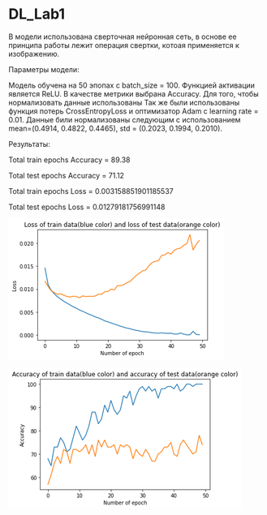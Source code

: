 # DL_Lab1

В модели использована сверточная нейронная сеть, в основе ее принципа работы лежит операция свертки, котоая применяется к изображению.

Параметры модели:

Модель обучена на 50 эпопах с batch_size = 100.
Функцией активации является ReLU. 
В качестве метрики выбрана Accuracy.
Для того, чтобы нормализовать данные использованы
Так же были использованы функция потерь CrossEntropyLoss и оптимизатор Adam с learning rate = 0.01. 
Данные били нормализованы следующим с использованием mean=(0.4914, 0.4822, 0.4465), std = (0.2023, 0.1994, 0.2010).


Результаты:

Total train epochs Accuracy =  89.38

Total test epochs Accuracy =  71.12

Total train epochs Loss =  0.003158851901185537

Total test epochs Loss =  0.01279181756991148

![Loss](https://github.com/ViktoriaSivenkova/DL_Lab1/blob/master/Loss.png)

![Accuracy](https://github.com/ViktoriaSivenkova/DL_Lab1/blob/master/Accuracy.png)
















